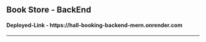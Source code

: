 <h2>Book Store - BackEnd</h2>


  
  <h4>Deployed-Link - https://hall-booking-backend-mern.onrender.com </h4> 
<hr/>
